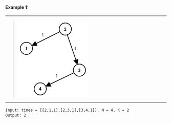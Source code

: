 #### Example 1:
____
> ![Example - 1](Example_1.png)
>
____

```
Input: times = [[2,1,1],[2,3,1],[3,4,1]], N = 4, K = 2
Output: 2
```
